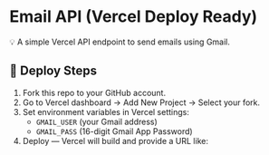 # Email API (Vercel Deploy Ready)

💡 A simple Vercel API endpoint to send emails using Gmail.

## 🚀 Deploy Steps

1. Fork this repo to your GitHub account.
2. Go to Vercel dashboard → Add New Project → Select your fork.
3. Set environment variables in Vercel settings:
   - `GMAIL_USER` (your Gmail address)
   - `GMAIL_PASS` (16-digit Gmail App Password)
4. Deploy — Vercel will build and provide a URL like:
